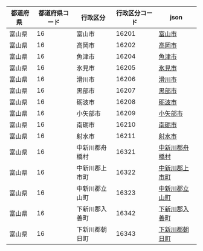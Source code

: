 |  都道府県  | 都道府県コード | 行政区分 | 行政区分コード | json |
|-----------|--------------|--------- |--------------|------|
| 富山県 | 16 | 富山市 | 16201 | [富山市](/geojson/16/16201.json) |
| 富山県 | 16 | 高岡市 | 16202 | [高岡市](/geojson/16/16202.json) |
| 富山県 | 16 | 魚津市 | 16204 | [魚津市](/geojson/16/16204.json) |
| 富山県 | 16 | 氷見市 | 16205 | [氷見市](/geojson/16/16205.json) |
| 富山県 | 16 | 滑川市 | 16206 | [滑川市](/geojson/16/16206.json) |
| 富山県 | 16 | 黒部市 | 16207 | [黒部市](/geojson/16/16207.json) |
| 富山県 | 16 | 砺波市 | 16208 | [砺波市](/geojson/16/16208.json) |
| 富山県 | 16 | 小矢部市 | 16209 | [小矢部市](/geojson/16/16209.json) |
| 富山県 | 16 | 南砺市 | 16210 | [南砺市](/geojson/16/16210.json) |
| 富山県 | 16 | 射水市 | 16211 | [射水市](/geojson/16/16211.json) |
| 富山県 | 16 | 中新川郡舟橋村 | 16321 | [中新川郡舟橋村](/geojson/16/16321.json) |
| 富山県 | 16 | 中新川郡上市町 | 16322 | [中新川郡上市町](/geojson/16/16322.json) |
| 富山県 | 16 | 中新川郡立山町 | 16323 | [中新川郡立山町](/geojson/16/16323.json) |
| 富山県 | 16 | 下新川郡入善町 | 16342 | [下新川郡入善町](/geojson/16/16342.json) |
| 富山県 | 16 | 下新川郡朝日町 | 16343 | [下新川郡朝日町](/geojson/16/16343.json) |
